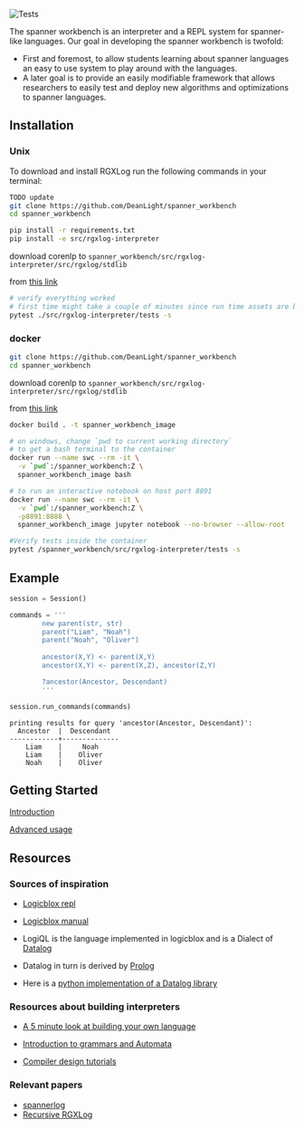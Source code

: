 ![Tests](https://github.com/DeanLight/spanner_workbench/actions/workflows/regression_testing.yml/badge.svg)

The spanner workbench is an interpreter and a REPL system for spanner-like languages. Our goal in developing the spanner workbench is twofold:

* First and foremost, to allow students learning about spanner languages an easy to use system to play around with the languages.
* A later goal is to provide an easily modifiable framework that allows researchers to easily test and deploy new algorithms and optimizations to spanner languages.

## Installation

### Unix
To download and install RGXLog run the following commands in your terminal:

```bash
TODO update
git clone https://github.com/DeanLight/spanner_workbench
cd spanner_workbench

pip install -r requirements.txt
pip install -e src/rgxlog-interpreter 
```

download corenlp to
`spanner_workbench/src/rgxlog-interpreter/src/rgxlog/stdlib`

from [this link](https://drive.google.com/u/0/uc?export=download&id=1QixGiHD2mHKuJtB69GHDQA0wTyXtHzjl)

```bash
# verify everything worked
# first time might take a couple of minutes since run time assets are being configured
pytest ./src/rgxlog-interpreter/tests -s

```

### docker

```bash
git clone https://github.com/DeanLight/spanner_workbench
cd spanner_workbench
```

download corenlp to
`spanner_workbench/src/rgxlog-interpreter/src/rgxlog/stdlib`

from [this link](https://drive.google.com/u/0/uc?export=download&id=1QixGiHD2mHKuJtB69GHDQA0wTyXtHzjl)

```bash
docker build . -t spanner_workbench_image

# on windows, change `pwd to current working directory`
# to get a bash terminal to the container
docker run --name swc --rm -it \
  -v `pwd`:/spanner_workbench:Z \
  spanner_workbench_image bash

# to run an interactive notebook on host port 8891
docker run --name swc --rm -it \
  -v `pwd`:/spanner_workbench:Z \
  -p8891:8888 \
  spanner_workbench_image jupyter notebook --no-browser --allow-root

#Verify tests inside the container
pytest /spanner_workbench/src/rgxlog-interpreter/tests -s

```

## Example

```python
session = Session()

commands = '''
        new parent(str, str)
        parent("Liam", "Noah")
        parent("Noah", "Oliver")
        
        ancestor(X,Y) <- parent(X,Y)
        ancestor(X,Y) <- parent(X,Z), ancestor(Z,Y)

        ?ancestor(Ancestor, Descendant)
        '''

session.run_commands(commands)
```

```text
printing results for query 'ancestor(Ancestor, Descendant)':
  Ancestor  |  Descendant
------------+--------------
    Liam    |     Noah
    Liam    |    Oliver
    Noah    |    Oliver
```

## Getting Started
[Introduction](https://github.com/DeanLight/spanner_workbench/blob/a7c61f015361c836952740dd0b6500401a9cccaf/tutorials/introduction.md)

[Advanced usage](https://github.com/DeanLight/spanner_workbench/blob/a7c61f015361c836952740dd0b6500401a9cccaf/tutorials/Advanced%20usage.md)

## Resources

### Sources of inspiration

* [Logicblox repl](https://developer.logicblox.com/content/docs4/tutorial/repl/section/split.html)

* [Logicblox manual](https://developer.logicblox.com/content/docs4/core-reference/html/index.html)

* LogiQL is the language implemented in logicblox and is a Dialect of [Datalog](https://en.wikipedia.org/wiki/Datalog)

* Datalog in turn is derived by [Prolog](https://en.wikipedia.org/wiki/Prolog)

* Here is a [python implementation of a Datalog library](https://github.com/pcarbonn/pyDatalog)

### Resources about building interpreters

* [A 5 minute look at building your own language](https://www.freecodecamp.org/news/the-programming-language-pipeline-91d3f449c919/)

* [Introduction to grammars and Automata](https://www.tutorialspoint.com/automata_theory/introduction_to_grammars.htm)

* [Compiler design tutorials](https://www.geeksforgeeks.org/compiler-design-tutorials/)

### Relevant papers

* [spannerlog](papers/spanner_log_Y_nachshon.pdf)
* [Recursive RGXLog](papers/Recures_programs_for_document_spanners.pdf)
